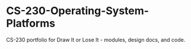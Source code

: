 # CS-230-Operating-System-Platforms
CS-230 portfolio for Draw It or Lose It - modules, design docs, and code.
